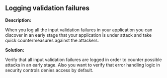 
Logging validation failures
-------

**Description:**

When you log all the input validation failures in your application you can discover in an early stage that your application is under attack and take quick countermeasures against the attackers. 


**Solution:**

Verify that all input validation failures are logged in order to counter possible attacks in an early stage. Also you want to verify that error handling logic in security controls denies access by default.

	